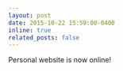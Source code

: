```yaml
---
layout: post
date: 2015-10-22 15:59:00-0400
inline: true
related_posts: false
---
```


Personal website is now online!
